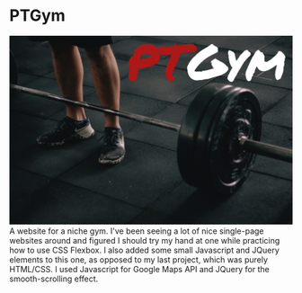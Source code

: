 # PTGym
<img src="https://github.com/Wallace-GS/ptgym-website/blob/master/img/ptgym.jpg">
A website for a niche gym. I've been seeing a lot of nice single-page websites around and figured I should try my hand at one while practicing how to use CSS Flexbox. I also added some small Javascript and JQuery elements to this one, as opposed to my last project, which was purely HTML/CSS. I used Javascript for Google Maps API and JQuery for the smooth-scrolling effect. 
